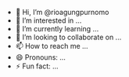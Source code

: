 - 👋 Hi, I’m @rioagungpurnomo
- 👀 I’m interested in ...
- 🌱 I’m currently learning ...
- 💞️ I’m looking to collaborate on ...
- 📫 How to reach me ...
- 😄 Pronouns: ...
- ⚡ Fun fact: ...

<!---
rioagungpurnomo/rioagungpurnomo is a ✨ special ✨ repository because its `README.md` (this file) appears on your GitHub profile.
You can click the Preview link to take a look at your changes.
--->
